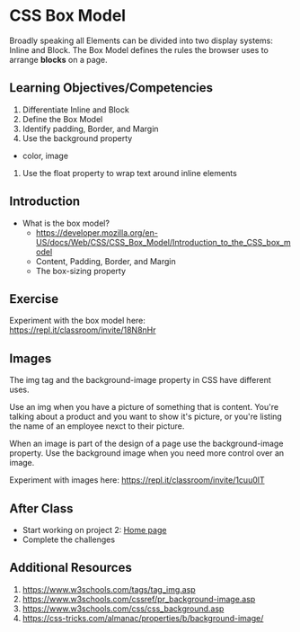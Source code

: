 # CSS Box Model

Broadly speaking all Elements can be divided into two display 
systems: Inline and Block. The Box Model defines the rules 
the browser uses to arrange **blocks** on a page. 

## Learning Objectives/Competencies

1. Differentiate Inline and Block
1. Define the Box Model
1. Identify padding, Border, and Margin
1. Use the background property
  - color, image
1. Use the float property to wrap text around inline elements

## Introduction

- What is the box model? 
  - https://developer.mozilla.org/en-US/docs/Web/CSS/CSS_Box_Model/Introduction_to_the_CSS_box_model
  - Content, Padding, Border, and Margin
  - The box-sizing property
  
## Exercise 

Experiment with the box model here: https://repl.it/classroom/invite/18N8nHr
  
## Images 

The img tag and the background-image property in CSS have different uses.

Use an img when you have a picture of something that is content. You're talking about a product and you want to show it's picture, or you're listing the name of an employee nexct to their picture. 

When an image is part of the design of a page use the background-image property. Use the background image when you need more control over an image. 

Experiment with images here: https://repl.it/classroom/invite/1cuu0lT

## After Class

- Start working on project 2: [Home page](personal-homepage)
- Complete the challenges

## Additional Resources

1. https://www.w3schools.com/tags/tag_img.asp
1. https://www.w3schools.com/cssref/pr_background-image.asp
1. https://www.w3schools.com/css/css_background.asp
1. https://css-tricks.com/almanac/properties/b/background-image/

